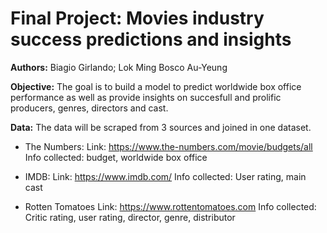 # Final Project: Movies industry success predictions and insights

**Authors:** Biagio Girlando; Lok Ming Bosco Au-Yeung

**Objective:** The goal is to build a model to predict worldwide box office performance as well as provide insights on succesfull and prolific producers, genres, directors and cast.

**Data:** 
The data will be scraped from 3 sources and joined in one dataset.

- The Numbers:
 Link: https://www.the-numbers.com/movie/budgets/all
 Info collected: budget, worldwide box office

- IMDB:
 Link: https://www.imdb.com/
 Info collected: User rating, main cast
 
- Rotten Tomatoes
 Link: https://www.rottentomatoes.com
 Info collected: Critic rating, user rating, director, genre, distributor


